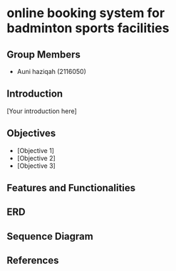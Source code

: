 # online booking system for badminton sports facilities 

## Group Members

* Auni haziqah (2116050)

## Introduction

[Your introduction here]

## Objectives

* [Objective 1]
* [Objective 2]
* [Objective 3]

## Features and Functionalities



## ERD 


## Sequence Diagram


## References

